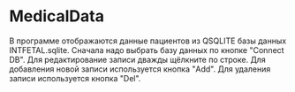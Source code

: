 # MedicalData
В программе отображаются данные пациентов из QSQLITE базы данных INTFETAL.sqlite.
Сначала надо выбрать базу данных по кнопке "Connect DB". 
Для редактирование записи дважды щёлкните по строке. 
Для добавления новой записи используется кнопка "Add".
Для удаления записи используется кнопка  "Del".




